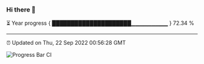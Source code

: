 ### Hi there 👋

⏳ Year progress { █████████████████████▁▁▁▁▁▁▁▁▁ } 72.34 %

---

⏰ Updated on Thu, 22 Sep 2022 00:56:28 GMT

![Progress Bar CI](https://github.com/Shyam-Makwana/GitHub-Actions-Demo/workflows/Progress%20Bar%20CI/badge.svg)
